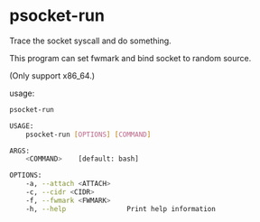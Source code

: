 # psocket-run

Trace the socket syscall and do something.

This program can set fwmark and bind socket to random source.

(Only support x86_64.)

usage:

```bash
psocket-run 

USAGE:
    psocket-run [OPTIONS] [COMMAND]

ARGS:
    <COMMAND>    [default: bash]

OPTIONS:
    -a, --attach <ATTACH>    
    -c, --cidr <CIDR>        
    -f, --fwmark <FWMARK>    
    -h, --help               Print help information
```